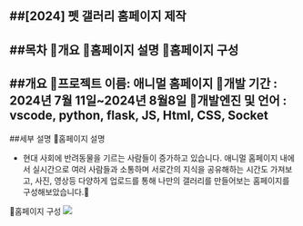 **##[2024] 펫 갤러리 홈페이지 제작**
--------------------------------------------

##목차
🥕개요
🥕홈페이지 설명
🥕홈페이지 구성
--------------------------------------------
##개요
🥕프로젝트 이름: 애니멀 홈페이지
🥕개발 기간 : 2024년 7월 11일~2024년 8월8일
🥕개발엔진 및 언어 : vscode, python, flask, JS, Html, CSS, Socket
--------------------------------------------
##세부 설명
🥕홈페이지 설명
- 현대 사회에 반려동물을 기르는 사람들이 증가하고 있습니다.
  애니멀 홈페이지 내에서 실시간으로 여러 사람들과 소통하며 서로간의 지식을 공유해하는 시간도 가져보고, 
  사진, 영상등 다양하게 업로드를 통해 나만의 갤러리를 만들어보는 홈페이지를 구성해보았습니다.🐻
  
🥕홈페이지 구성
 <img src="./img/main.jpg">

